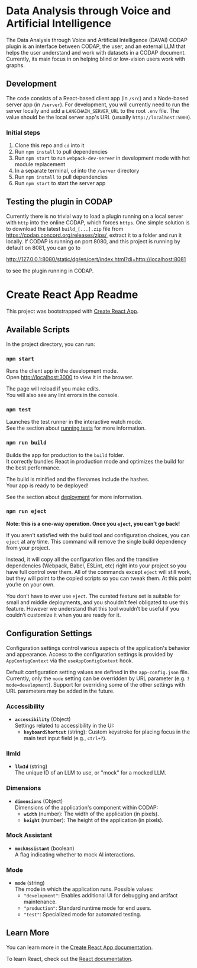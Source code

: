 # Data Analysis through Voice and Artificial Intelligence

The Data Analysis through Voice and Artificial Intelligence (DAVAI) CODAP plugin is an interface between CODAP, the user, and an external LLM that helps the user understand and work with datasets in a CODAP document. Currently, its main focus in on helping blind or low-vision users work with graphs.

## Development

The code consists of a React-based client app (in `/src`) and a Node-based server app (in `/server`). For development, you will currently need to run the server locally and add a `LANGCHAIN_SERVER_URL` to the root `.env` file. The value should be the local server app's URL (usually `http://localhost:5000`).

### Initial steps

1. Clone this repo and `cd` into it
2. Run `npm install` to pull dependencies
3. Run `npm start` to run `webpack-dev-server` in development mode with hot module replacement
4. In a separate terminal, `cd` into the `/server` directory
5. Run `npm install` to pull dependencies
6. Run `npm start` to start the server app

## Testing the plugin in CODAP

Currently there is no trivial way to load a plugin running on a local server with `http` into the online CODAP, which forces `https`. One simple solution is to download the latest `build_[...].zip` file from https://codap.concord.org/releases/zips/, extract it to a folder and run it locally. If CODAP is running on port 8080, and this project is running by default on 8081, you can go to

http://127.0.0.1:8080/static/dg/en/cert/index.html?di=http://localhost:8081

to see the plugin running in CODAP.

# Create React App Readme

This project was bootstrapped with [Create React App](https://github.com/facebook/create-react-app).

## Available Scripts

In the project directory, you can run:

### `npm start`

Runs the client app in the development mode.<br>
Open [http://localhost:3000](http://localhost:3000) to view it in the browser.

The page will reload if you make edits.<br>
You will also see any lint errors in the console.

### `npm test`

Launches the test runner in the interactive watch mode.<br>
See the section about [running tests](https://facebook.github.io/create-react-app/docs/running-tests) for more information.

### `npm run build`

Builds the app for production to the `build` folder.<br>
It correctly bundles React in production mode and optimizes the build for the best performance.

The build is minified and the filenames include the hashes.<br>
Your app is ready to be deployed!

See the section about [deployment](https://facebook.github.io/create-react-app/docs/deployment) for more information.

### `npm run eject`

**Note: this is a one-way operation. Once you `eject`, you can’t go back!**

If you aren’t satisfied with the build tool and configuration choices, you can `eject` at any time. This command will remove the single build dependency from your project.

Instead, it will copy all the configuration files and the transitive dependencies (Webpack, Babel, ESLint, etc) right into your project so you have full control over them. All of the commands except `eject` will still work, but they will point to the copied scripts so you can tweak them. At this point you’re on your own.

You don’t have to ever use `eject`. The curated feature set is suitable for small and middle deployments, and you shouldn’t feel obligated to use this feature. However we understand that this tool wouldn’t be useful if you couldn’t customize it when you are ready for it.

## Configuration Settings

Configuration settings control various aspects of the application's behavior and appearance. Access to the configuration settings is provided by `AppConfigContext` via the `useAppConfigContext` hook.

Default configuration setting values are defined in the `app-config.json` file. Currently, only the `mode` setting can be overridden by URL parameter (e.g. `?mode=development`). Support for overriding some of the other settings with URL parameters may be added in the future. 

### Accessibility

- **`accessibility`** (Object)  
  Settings related to accessibility in the UI:
  - **`keyboardShortcut`** (string): Custom keystroke for placing focus in the main text input field (e.g., `ctrl+?`).

### llmId

- **`llmId`** (string)  
  The unique ID of an LLM to use, or "mock" for a mocked LLM.

### Dimensions

- **`dimensions`** (Object)  
  Dimensions of the application's component within CODAP:
  - **`width`** (number): The width of the application (in pixels).
  - **`height`** (number): The height of the application (in pixels).

### Mock Assistant

- **`mockAssistant`** (boolean)  
  A flag indicating whether to mock AI interactions.

### Mode

- **`mode`** (string)  
  The mode in which the application runs. Possible values:
  - `"development"`: Enables additional UI for debugging and artifact maintenance.
  - `"production"`: Standard runtime mode for end users.
  - `"test"`: Specialized mode for automated testing.

## Learn More

You can learn more in the [Create React App documentation](https://facebook.github.io/create-react-app/docs/getting-started).

To learn React, check out the [React documentation](https://reactjs.org/).
